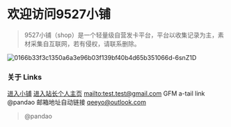 # 欢迎访问9527小铺

> 9527小铺（shop）是一个轻量级自营发卡平台，平台以收集记录为主，素材采集自互联网，若有侵权，请联系删除。

![0166b33f3c1350a6a3e96b03f139bf40b4d65b351066d-6snZ1D](https://user-images.githubusercontent.com/36355307/113797004-00829580-9783-11eb-84a3-93d305c05683.jpg)

### 关于 Links
[进入小铺](http://shop.9527.xyz/)
[进入站长个人主页](http://www.9527.xyz/ "请使用移动端设备访问")
[mailto:test.test@gmail.com](mailto:test.test@gmail.com)
GFM a-tail link @pandao
邮箱地址自动链接 qeeyo@outlook.com
> @pandao
